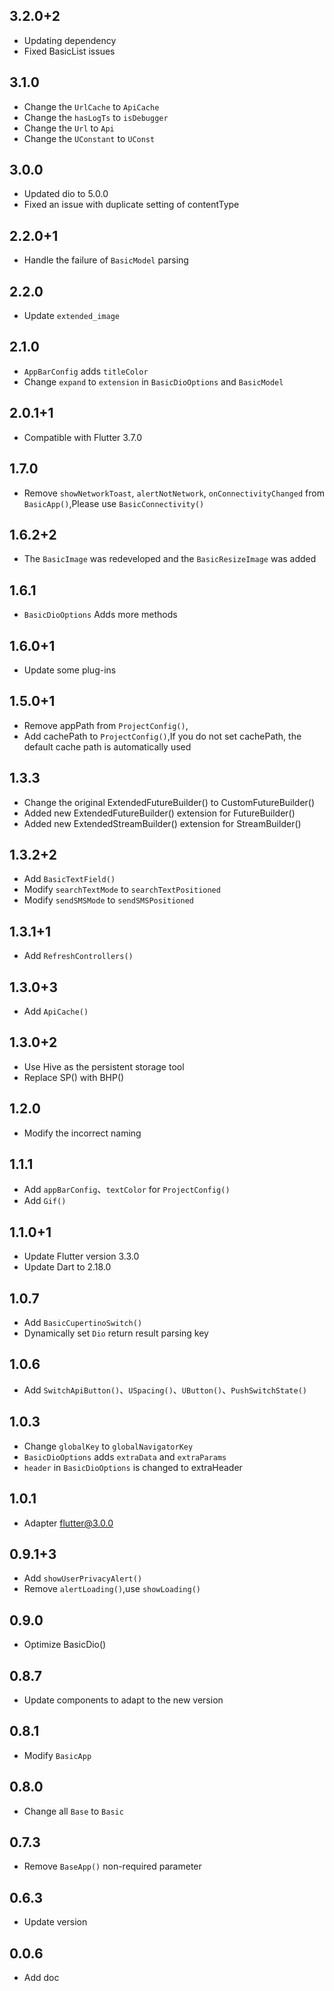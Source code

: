## 3.2.0+2

* Updating dependency
* Fixed BasicList issues

## 3.1.0

* Change the `UrlCache` to `ApiCache`
* Change the `hasLogTs` to `isDebugger`
* Change the `Url` to `Api`
* Change the `UConstant` to `UConst`

## 3.0.0

* Updated dio to 5.0.0
* Fixed an issue with duplicate setting of contentType

## 2.2.0+1

* Handle the failure of `BasicModel` parsing

## 2.2.0

* Update `extended_image`

## 2.1.0

* `AppBarConfig` adds `titleColor`
* Change `expand` to `extension` in `BasicDioOptions` and `BasicModel`

## 2.0.1+1

* Compatible with Flutter 3.7.0

## 1.7.0

* Remove `showNetworkToast`, `alertNotNetwork`, `onConnectivityChanged` from `BasicApp()`,Please use `BasicConnectivity()`

## 1.6.2+2

* The `BasicImage` was redeveloped and the `BasicResizeImage` was added

## 1.6.1

* `BasicDioOptions` Adds more methods

## 1.6.0+1

* Update some plug-ins

## 1.5.0+1

* Remove appPath from `ProjectConfig()`,
* Add cachePath to `ProjectConfig()`,If you do not set cachePath, the default cache path is automatically used

## 1.3.3

* Change the original ExtendedFutureBuilder() to CustomFutureBuilder()
* Added new ExtendedFutureBuilder() extension for FutureBuilder()
* Added new ExtendedStreamBuilder() extension for StreamBuilder()

## 1.3.2+2

* Add `BasicTextField()`
* Modify `searchTextMode` to `searchTextPositioned`
* Modify `sendSMSMode` to `sendSMSPositioned`

## 1.3.1+1

* Add `RefreshControllers()`

## 1.3.0+3

* Add `ApiCache()`

## 1.3.0+2

* Use Hive as the persistent storage tool
* Replace SP() with BHP()

## 1.2.0

* Modify the incorrect naming

## 1.1.1

* Add `appBarConfig`、`textColor` for `ProjectConfig()`
* Add `Gif()`

## 1.1.0+1

* Update Flutter version 3.3.0
* Update Dart to 2.18.0

## 1.0.7

* Add `BasicCupertinoSwitch()`
* Dynamically set `Dio` return result parsing key

## 1.0.6

* Add `SwitchApiButton()`、`USpacing()`、`UButton()`、`PushSwitchState()`

## 1.0.3

* Change `globalKey` to `globalNavigatorKey`
* `BasicDioOptions` adds `extraData` and `extraParams`
* `header` in `BasicDioOptions` is changed to extraHeader

## 1.0.1

* Adapter flutter@3.0.0

## 0.9.1+3

* Add `showUserPrivacyAlert()`
* Remove `alertLoading()`,use `showLoading()`

## 0.9.0

* Optimize BasicDio()

## 0.8.7

* Update components to adapt to the new version

## 0.8.1

* Modify `BasicApp`

## 0.8.0

* Change all `Base` to `Basic`

## 0.7.3

* Remove `BaseApp()` non-required parameter

## 0.6.3

* Update version

## 0.0.6

* Add doc
